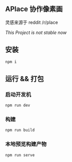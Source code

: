 ## APlace 协作像素画

灵感来源于 reddit /r/place

_This Project is not stable now_

## 安装

```bash
npm i
```

## 运行 && 打包

### 启动开发机

```bash
npm run dev
```

### 构建

```bash
npm run build
```

### 本地预览构建产物

```bash
npm run serve
```
